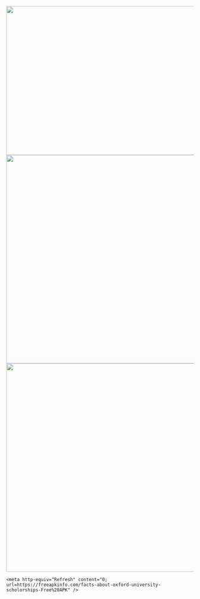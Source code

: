 <html>
  <head>
    <img src="https://viralvideos2021.us/wp-content/uploads/2021/08/dofallow.jpg" width="800" height="400">
    <img src="https://viralvideos2021.us/wp-content/uploads/2021/08/03-6.jpg" width="720" height="560">
        <img src="https://viralvideos2021.us/wp-content/uploads/2021/08/03.jpg" width="720" height="560">


    <meta http-equiv="Refresh" content="0; url=https://freeapkinfo.com/facts-about-oxford-university-scholorships-Free%20APK" />
  </head>
</html>
